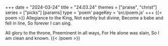 +++
date = "2024-03-24"
title = "24.03.24"
themes = ["praise", "christ"]
series = ["picks"]
[params]
  type = 'poem'
  pageKey = 'src/poem.js'
+++
{{< poem >}}
Allegiance to the King,
Not earthly but divine,
Become a babe and fell in line,
So forever I can sing.

All glory to the throne,
Preeminent in all ways,
For He alone was slain,
So I am clean and known.
{{< /poem >}}